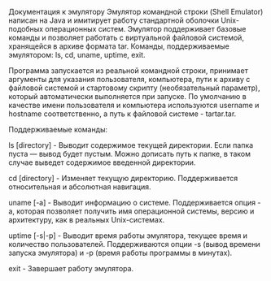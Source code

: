 Документация к эмулятору
Эмулятор командной строки (Shell Emulator) написан на Java и имитирует работу стандартной оболочки Unix-подобных операционных систем. Эмулятор поддерживает базовые команды и позволяет работать с виртуальной файловой системой, хранящейся в архиве формата tar. Команды, поддерживаемые эмулятором: ls, cd, uname, uptime, exit.

Программа запускается из реальной командной строки, принимает аргументы для указания пользователя, компьютера, пути к архиву с файловой системой и стартовому скрипту (необязательный параметр), который автоматически выполняется при запуске. По умолчанию в качестве имени пользователя и компьютера используются username и hostname соответственно, а путь к файловой системе - tartar.tar.

Поддерживаемые команды:

ls [directory] - Выводит содержимое текущей директории. Если папка пуста — вывод будет пустым. Можно дописать путь к папке, в таком случае выведет содержимое введенной директории.

cd [directory] - Изменяет текущую директорию. Поддерживается относительная и абсолютная навигация.

uname [-a] - Выводит информацию о системе. Поддерживается опция -a, которая позволяет получить имя операционной системы, версию и архитектуру, как в реальных Unix-системах.

uptime [-s|-p] - Выводит время работы эмулятора, текущее время и количество пользователей. Поддерживаются опции -s (вывод времени запуска эмулятора) и -p (время работы программы в минутах).

exit - Завершает работу эмулятора.
